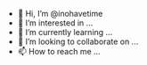 - 👋 Hi, I’m @inohavetime
- 👀 I’m interested in ...
- 🌱 I’m currently learning ...
- 💞️ I’m looking to collaborate on ...
- 📫 How to reach me ...

<!---
inohavetime/inohavetime is a ✨ special ✨ repository because its `README.md` (this file) appears on your GitHub profile.
You can click the Preview link to take a look at your changes.
--->
